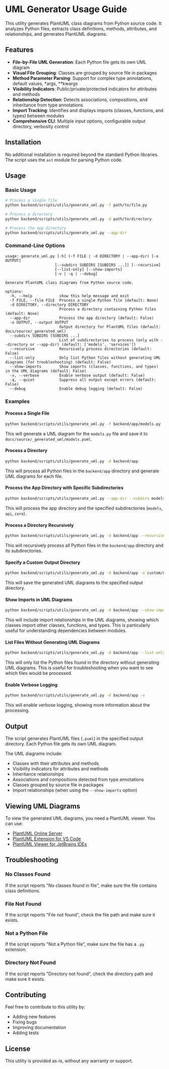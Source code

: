 # UML Generator Usage Guide

This utility generates PlantUML class diagrams from Python source code. It analyzes Python files, extracts class definitions, methods, attributes, and relationships, and generates PlantUML diagrams.

## Features

- **File-by-File UML Generation**: Each Python file gets its own UML diagram
- **Visual File Grouping**: Classes are grouped by source file in packages
- **Method Parameter Parsing**: Support for complex type annotations, default values, \*args, \*\*kwargs
- **Visibility Indicators**: Public/private/protected indicators for attributes and methods
- **Relationship Detection**: Detects associations, compositions, and inheritance from type annotations
- **Import Tracking**: Identifies and displays imports (classes, functions, and types) between modules
- **Comprehensive CLI**: Multiple input options, configurable output directory, verbosity control

## Installation

No additional installation is required beyond the standard Python libraries. The script uses the `ast` module for parsing Python code.

## Usage

### Basic Usage

```bash
# Process a single file
python backend/scripts/utils/generate_uml.py -f path/to/file.py

# Process a directory
python backend/scripts/utils/generate_uml.py -d path/to/directory

# Process the app directory
python backend/scripts/utils/generate_uml.py --app-dir
```

### Command-Line Options

```
usage: generate_uml.py [-h] (-f FILE | -d DIRECTORY | --app-dir) [-o OUTPUT]
                      [--subdirs SUBDIRS [SUBDIRS ...]] [--recursive]
                      [--list-only] [--show-imports]
                      [-v | -q | --debug]

Generate PlantUML class diagrams from Python source code.

options:
  -h, --help            show this help message and exit
  -f FILE, --file FILE  Process a single Python file (default: None)
  -d DIRECTORY, --directory DIRECTORY
                        Process a directory containing Python files (default: None)
  --app-dir             Process the app directory (default: False)
  -o OUTPUT, --output OUTPUT
                        Output directory for PlantUML files (default: docs/source/_generated_uml)
  --subdirs SUBDIRS [SUBDIRS ...]
                        List of subdirectories to process (only with --directory or --app-dir) (default: ['models', 'services'])
  --recursive           Recursively process directories (default: False)
  --list-only           Only list Python files without generating UML diagrams (for troubleshooting) (default: False)
  --show-imports        Show imports (classes, functions, and types) in the UML diagrams (default: False)
  -v, --verbose         Enable verbose output (default: False)
  -q, --quiet           Suppress all output except errors (default: False)
  --debug               Enable debug logging (default: False)
```

### Examples

#### Process a Single File

```bash
python backend/scripts/utils/generate_uml.py -f backend/app/models.py
```

This will generate a UML diagram for the `models.py` file and save it to `docs/source/_generated_uml/models.puml`.

#### Process a Directory

```bash
python backend/scripts/utils/generate_uml.py -d backend/app
```

This will process all Python files in the `backend/app` directory and generate UML diagrams for each file.

#### Process the App Directory with Specific Subdirectories

```bash
python backend/scripts/utils/generate_uml.py --app-dir --subdirs models api core
```

This will process the app directory and the specified subdirectories (`models`, `api`, `core`).

#### Process a Directory Recursively

```bash
python backend/scripts/utils/generate_uml.py -d backend/app --recursive
```

This will recursively process all Python files in the `backend/app` directory and its subdirectories.

#### Specify a Custom Output Directory

```bash
python backend/scripts/utils/generate_uml.py -d backend/app -o custom/output/path
```

This will save the generated UML diagrams to the specified output directory.

#### Show Imports in UML Diagrams

```bash
python backend/scripts/utils/generate_uml.py -d backend/app --show-imports
```

This will include import relationships in the UML diagrams, showing which classes import other classes, functions, and types. This is particularly useful for understanding dependencies between modules.

#### List Files Without Generating UML Diagrams

```bash
python backend/scripts/utils/generate_uml.py -d backend/app --list-only
```

This will only list the Python files found in the directory without generating UML diagrams. This is useful for troubleshooting when you want to see which files would be processed.

#### Enable Verbose Logging

```bash
python backend/scripts/utils/generate_uml.py -d backend/app -v
```

This will enable verbose logging, showing more information about the processing.

## Output

The script generates PlantUML files (`.puml`) in the specified output directory. Each Python file gets its own UML diagram.

The UML diagrams include:

- Classes with their attributes and methods
- Visibility indicators for attributes and methods
- Inheritance relationships
- Associations and compositions detected from type annotations
- Classes grouped by source file in packages
- Import relationships (when using the `--show-imports` option)

## Viewing UML Diagrams

To view the generated UML diagrams, you need a PlantUML viewer. You can use:

- [PlantUML Online Server](http://www.plantuml.com/plantuml/uml/)
- [PlantUML Extension for VS Code](https://marketplace.visualstudio.com/items?itemName=jebbs.plantuml)
- [PlantUML Viewer for JetBrains IDEs](https://plugins.jetbrains.com/plugin/7017-plantuml-integration)

## Troubleshooting

### No Classes Found

If the script reports "No classes found in file", make sure the file contains class definitions.

### File Not Found

If the script reports "File not found", check the file path and make sure it exists.

### Not a Python File

If the script reports "Not a Python file", make sure the file has a `.py` extension.

### Directory Not Found

If the script reports "Directory not found", check the directory path and make sure it exists.

## Contributing

Feel free to contribute to this utility by:

- Adding new features
- Fixing bugs
- Improving documentation
- Adding tests

## License

This utility is provided as-is, without any warranty or support.
